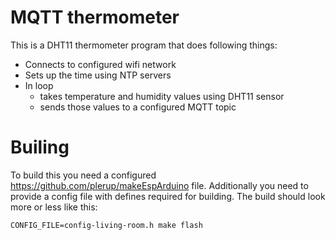 # MQTT thermometer 

This is a DHT11 thermometer program that does following things:

 * Connects to configured wifi network
 * Sets up the time using NTP servers
 * In loop
   * takes temperature and humidity values using DHT11 sensor
   * sends those values to a configured MQTT topic

# Builing 

To build this you need a configured https://github.com/plerup/makeEspArduino file. Additionally you need to provide 
a config file with defines required for building. The build should look more or less like this:
```
CONFIG_FILE=config-living-room.h make flash 
```
